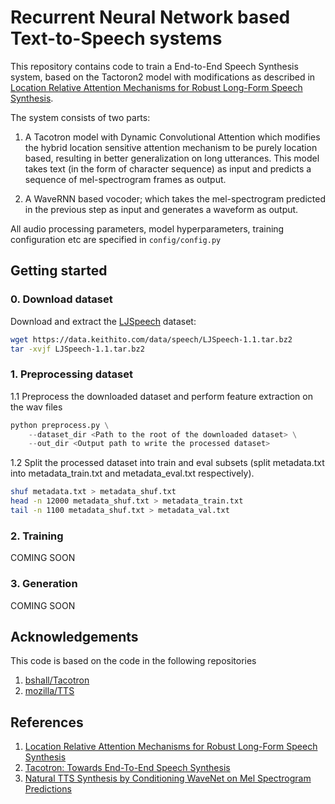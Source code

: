 # Recurrent Neural Network based Text-to-Speech systems

This repository contains code to train a End-to-End Speech Synthesis system, based on the Tactoron2 model with modifications as described in [Location Relative Attention Mechanisms for Robust Long-Form Speech Synthesis](https://arxiv.org/pdf/1910.10288.pdf).
 
The system consists of two parts:

1. A Tacotron model with Dynamic Convolutional Attention which modifies the hybrid location sensitive attention mechanism to be purely location based, resulting in better generalization on long utterances. This model takes text (in the form of character sequence) as input and predicts a sequence of mel-spectrogram frames as output.

2. A WaveRNN based vocoder; which takes the mel-spectrogram predicted in the previous step as input and generates a waveform as output.

All audio processing parameters, model hyperparameters, training configuration etc are specified in `config/config.py`
## Getting started
### 0. Download dataset

Download and extract the [LJSpeech](https://keithito.com/LJ-Speech-Dataset/) dataset:
		
```bash
wget https://data.keithito.com/data/speech/LJSpeech-1.1.tar.bz2
tar -xvjf LJSpeech-1.1.tar.bz2
```  

### 1. Preprocessing dataset

1.1 Preprocess the downloaded dataset and perform feature extraction on the wav files

```python
python preprocess.py \
    --dataset_dir <Path to the root of the downloaded dataset> \
    --out_dir <Output path to write the processed dataset>
```

1.2 Split the processed dataset into train and eval subsets (split metadata.txt into metadata\_train.txt and metadata\_eval.txt respectively).
		
```bash
shuf metadata.txt > metadata_shuf.txt
head -n 12000 metadata_shuf.txt > metadata_train.txt
tail -n 1100 metadata_shuf.txt > metadata_val.txt
```

### 2. Training

COMING SOON

### 3. Generation

COMING SOON

## Acknowledgements

This code is based on the code in the following repositories
1. [bshall/Tacotron](https://github.com/bshall/Tacotron)
2. [mozilla/TTS](https://github.com/mozilla/TTS)

## References

1. [Location Relative Attention Mechanisms for Robust Long-Form Speech Synthesis](https://arxiv.org/pdf/1910.10288.pdf)
2. [Tacotron: Towards End-To-End Speech Synthesis](https://arxiv.org/pdf/1703.10135.pdf)
3. [Natural TTS Synthesis by Conditioning WaveNet on Mel Spectrogram Predictions](https://arxiv.org/pdf/1712.05884.pdf)
